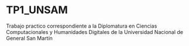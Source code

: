 # TP1_UNSAM
Trabajo practico correspondiente a la Diplomatura en Ciencias Computacionales y Humanidades Digitales de la Universidad Nacional de General San Martín 

